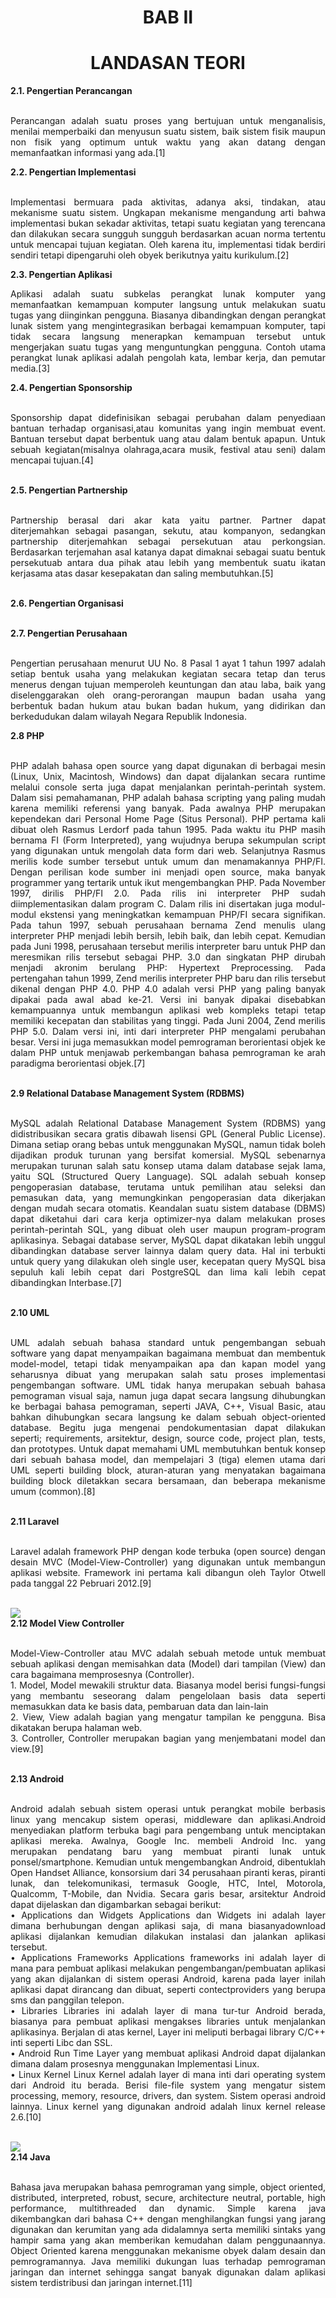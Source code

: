 <h1 align="center"><strong>BAB II</strong></h1>
<h1 align="center"><strong>LANDASAN TEORI</strong></h1>
<strong>2.1.	Pengertian Perancangan</strong></br>
&nbsp;&nbsp;&nbsp;&nbsp;<p align="justify">Perancangan adalah suatu proses yang bertujuan untuk menganalisis, menilai memperbaiki dan menyusun suatu sistem, baik sistem fisik maupun non fisik yang optimum untuk waktu yang akan datang dengan memanfaatkan informasi yang ada.[1]</p>
<strong>2.2.	Pengertian Implementasi</strong></br>
&nbsp;&nbsp;&nbsp;&nbsp;<p align="justify">Implementasi bermuara pada aktivitas, adanya aksi, tindakan, atau mekanisme suatu sistem. Ungkapan mekanisme mengandung arti bahwa implementasi bukan sekadar aktivitas, tetapi suatu kegiatan yang terencana dan dilakukan secara sungguh sungguh berdasarkan acuan norma tertentu untuk mencapai tujuan kegiatan. Oleh karena itu, implementasi tidak berdiri sendiri tetapi dipengaruhi oleh obyek berikutnya yaitu kurikulum.[2]</p>
<strong>2.3.	Pengertian Aplikasi</strong>
&nbsp;&nbsp;&nbsp;&nbsp;<p align="justify">Aplikasi adalah suatu subkelas perangkat lunak komputer yang memanfaatkan kemampuan komputer langsung untuk melakukan suatu tugas yang diinginkan pengguna. Biasanya dibandingkan dengan perangkat lunak sistem yang mengintegrasikan berbagai kemampuan komputer, tapi tidak secara langsung menerapkan kemampuan tersebut untuk mengerjakan suatu tugas yang menguntungkan pengguna. Contoh utama perangkat lunak aplikasi adalah pengolah kata, lembar kerja, dan pemutar media.[3]</p>
<strong>2.4.	Pengertian Sponsorship</strong></br>
&nbsp;&nbsp;&nbsp;&nbsp;<p align="justify">Sponsorship dapat didefinisikan sebagai perubahan dalam penyediaan bantuan terhadap organisasi,atau komunitas yang ingin membuat event. Bantuan tersebut dapat berbentuk uang atau dalam bentuk apapun. Untuk sebuah kegiatan(misalnya olahraga,acara musik, festival atau seni) dalam mencapai tujuan.[4]</p></br>
<strong>2.5.	Pengertian Partnership</strong></br>
&nbsp;&nbsp;&nbsp;&nbsp;<p align="justify">Partnership berasal dari akar kata yaitu partner. Partner dapat diterjemahkan sebagai pasangan, sekutu, atau kompanyon, sedangkan partnership diterjemahkan sebagai persekutuan atau perkongsian. Berdasarkan terjemahan asal katanya dapat dimaknai sebagai suatu bentuk persekutuab antara dua pihak atau lebih yang membentuk suatu ikatan kerjasama atas dasar kesepakatan dan saling membutuhkan.[5]</p></br>
<strong>2.6.	Pengertian Organisasi</strong></br>
&nbsp;&nbsp;&nbsp;&nbsp;<p align="justify"Organisasi adalah sebuah unit sosial yang dikoordinasikan secara sadar, terdiri atas dua orang atau lebih dan yang relatif terus-menerus guna mencapai satu atau serangkaian tujuan bersama. Organisasi tanpa manajemen yang baik akan mengakibatkan rutinitas organisasi tidak dapat bertahan lama.[6] </p>
<strong>2.7.	Pengertian Perusahaan</strong></br>
&nbsp;&nbsp;&nbsp;&nbsp;<p align="justify">Pengertian perusahaan menurut UU No. 8 Pasal 1 ayat 1 tahun 1997 adalah setiap bentuk usaha yang melakukan kegiatan secara tetap dan terus menerus dengan tujuan memperoleh keuntungan dan atau laba, baik yang diselenggarakan oleh orang-perorangan maupun badan usaha yang berbentuk badan hukum atau bukan badan hukum, yang didirikan dan berkedudukan dalam wilayah Negara Republik Indonesia.</p>
<strong>2.8 PHP</strong></br>
&nbsp;&nbsp;&nbsp;&nbsp;<p align="justify">PHP adalah bahasa open source yang dapat digunakan di berbagai mesin (Linux, Unix, Macintosh, Windows) dan dapat dijalankan secara runtime melalui console serta juga dapat menjalankan perintah-perintah system. Dalam sisi pemahamanan, PHP adalah bahasa scripting yang paling mudah karena memiliki referensi yang banyak.
Pada awalnya PHP merupakan kependekan dari Personal Home Page (Situs Personal). PHP pertama kali dibuat oleh Rasmus Lerdorf pada tahun 1995. Pada waktu itu PHP masih bernama FI (Form Interpreted), yang wujudnya berupa sekumpulan script yang digunakan untuk mengolah data form dari web. Selanjutnya Rasmus merilis kode sumber tersebut untuk umum dan menamakannya PHP/FI. Dengan perilisan kode sumber ini menjadi open source, maka banyak programmer yang tertarik untuk ikut mengembangkan PHP. Pada November 1997, dirilis PHP/FI 2.0. Pada rilis ini interpreter PHP sudah diimplementasikan dalam program C. Dalam rilis ini disertakan juga modul-modul ekstensi yang meningkatkan kemampuan PHP/FI secara signifikan. Pada tahun 1997, sebuah perusahaan bernama Zend menulis ulang interpreter PHP menjadi lebih bersih, lebih baik, dan lebih cepat. Kemudian pada Juni 1998, perusahaan tersebut merilis interpreter baru untuk PHP dan meresmikan rilis tersebut sebagai PHP. 3.0 dan singkatan PHP dirubah menjadi akronim berulang PHP: Hypertext Preprocessing. Pada pertengahan tahun 1999, Zend merilis interpreter PHP baru dan rilis tersebut dikenal dengan PHP 4.0. PHP 4.0 adalah versi PHP yang paling banyak dipakai pada awal abad ke-21. Versi ini banyak dipakai disebabkan kemampuannya untuk membangun aplikasi web kompleks tetapi tetap memiliki kecepatan dan stabilitas yang tinggi. Pada Juni 2004, Zend merilis PHP 5.0. Dalam versi ini, inti dari interpreter PHP mengalami perubahan besar. Versi ini juga memasukkan model pemrograman berorientasi objek ke dalam PHP untuk menjawab perkembangan bahasa pemrograman ke arah paradigma berorientasi objek.[7]</p></br>
<strong>2.9  Relational Database Management System (RDBMS)</strong></br>
&nbsp;&nbsp;&nbsp;&nbsp;<p align="justify">MySQL adalah Relational Database Management System (RDBMS) yang didistribusikan secara gratis dibawah lisensi GPL (General Public License). Dimana setiap orang bebas untuk menggunakan MySQL, namun tidak boleh dijadikan produk turunan yang bersifat komersial. MySQL sebenarnya merupakan turunan salah satu konsep utama dalam database sejak lama, yaitu SQL (Structured Query Language). SQL adalah sebuah konsep pengoperasian database, terutama untuk pemilihan atau seleksi dan pemasukan data, yang memungkinkan pengoperasian data dikerjakan dengan mudah secara otomatis. Keandalan suatu sistem database (DBMS) dapat diketahui dari cara kerja optimizer-nya dalam melakukan proses perintah-perintah SQL, yang dibuat oleh user maupun program-program aplikasinya. Sebagai database server, MySQL dapat dikatakan lebih unggul dibandingkan database server lainnya dalam query data. Hal ini terbukti untuk query yang dilakukan oleh single user, kecepatan query MySQL bisa sepuluh kali lebih cepat dari PostgreSQL dan lima kali lebih cepat dibandingkan Interbase.[7]</p></br>
<strong>2.10 UML</strong></br>
&nbsp;&nbsp;&nbsp;&nbsp;<p align="justify">UML adalah sebuah bahasa standard untuk pengembangan sebuah software yang dapat menyampaikan bagaimana membuat dan membentuk model-model, tetapi tidak menyampaikan apa dan kapan model yang seharusnya dibuat yang merupakan salah satu proses implementasi pengembangan software.
UML tidak hanya merupakan sebuah bahasa pemograman visual saja, namun juga dapat secara langsung dihubungkan ke berbagai bahasa pemograman, seperti JAVA, C++, Visual Basic, atau bahkan dihubungkan secara langsung ke dalam sebuah object-oriented database. Begitu juga mengenai pendokumentasian dapat dilakukan seperti; requirements, arsitektur, design, source code, project plan, tests, dan prototypes. Untuk dapat memahami UML membutuhkan bentuk konsep dari sebuah bahasa model, dan mempelajari 3 (tiga) elemen utama dari UML seperti building block, aturan-aturan yang menyatakan bagaimana building block diletakkan secara bersamaan, dan beberapa mekanisme umum (common).[8]</p></br>
<strong>2.11 Laravel</strong></br>
&nbsp;&nbsp;&nbsp;&nbsp;<p align="justify">Laravel adalah framework PHP dengan kode terbuka (open source) dengan desain MVC (Model-View-Controller) yang digunakan untuk membangun aplikasi website. Framework ini pertama kali dibangun oleh Taylor Otwell pada tanggal 22 Pebruari 2012.[9]</p></br>
<img align="center" src="../../img/proposal/laravel-logo-white.png"> </br>
<strong>2.12 Model View Controller</strong></br>
&nbsp;&nbsp;&nbsp;&nbsp;<p align="justify">Model-View-Controller atau MVC adalah sebuah metode untuk membuat sebuah aplikasi dengan memisahkan data (Model) dari tampilan (View) dan cara bagaimana memprosesnya (Controller).</br>
1.	Model, Model mewakili struktur data. Biasanya model berisi fungsi-fungsi yang membantu seseorang dalam pengelolaan basis data seperti memasukkan data ke basis data, pembaruan data dan lain-lain</br>
2.	View, View adalah bagian yang mengatur tampilan ke pengguna. Bisa dikatakan berupa halaman web.</br>
3.	Controller, Controller merupakan bagian yang menjembatani model dan view.[9]</p></br>
<strong>2.13  Android</strong></br>
&nbsp;&nbsp;&nbsp;&nbsp;<p align="justify">Android adalah sebuah sistem operasi untuk perangkat mobile berbasis linux yang mencakup sistem operasi, middleware dan aplikasi.Android menyediakan platform terbuka bagi para pengembang untuk menciptakan aplikasi mereka. Awalnya, Google Inc. membeli Android Inc. yang merupakan pendatang baru yang membuat piranti lunak untuk ponsel/smartphone. Kemudian untuk mengembangkan Android, dibentuklah Open Handset Alliance, konsorsium dari 34 perusahaan piranti keras, piranti lunak, dan telekomunikasi, termasuk Google, HTC, Intel, Motorola, Qualcomm, T-Mobile, dan Nvidia. Secara garis besar, arsitektur Android dapat dijelaskan dan digambarkan sebagai berikut:</br>
•	Applications dan Widgets Applications dan Widgets ini adalah layer dimana berhubungan dengan aplikasi saja, di mana biasanyadownload aplikasi dijalankan kemudian dilakukan instalasi dan jalankan aplikasi tersebut.</br>
•	Applications Frameworks Applications frameworks ini adalah layer di mana para pembuat aplikasi melakukan pengembangan/pembuatan aplikasi yang akan dijalankan di sistem operasi Android, karena pada layer inilah aplikasi dapat dirancang dan dibuat, seperti contectproviders yang berupa sms dan panggilan telepon.</br>
•	Libraries Libraries ini adalah layer di mana tur-tur Android berada, biasanya para pembuat aplikasi mengakses libraries untuk menjalankan aplikasinya. Berjalan di atas kernel, Layer ini meliputi berbagai library C/C++ inti seperti Libc dan SSL.</br>
•	Android Run Time Layer yang membuat aplikasi Android dapat dijalankan dimana dalam prosesnya menggunakan Implementasi Linux.</br>
•	Linux Kernel Linux Kernel adalah layer di mana inti dari operating system dari Android itu berada. Berisi file-file system yang mengatur sistem processing, memory, resource, drivers, dan system.  Sistem operasi android lainnya. Linux kernel yang digunakan android adalah linux kernel release 2.6.[10]</p></br>
<img align="center" src="../../img/proposal/android.jpg"> </br>
<strong>2.14 Java</strong></br>
&nbsp;&nbsp;&nbsp;&nbsp;<p align="justify">Bahasa java merupakan bahasa pemrograman yang simple, object oriented, distributed, interpreted, robust, secure, architecture neutral, portable, high performance, multithreaded dan dynamic. Simple karena java dikembangkan dari bahasa C++ dengan menghilangkan fungsi yang jarang digunakan dan kerumitan yang ada didalamnya serta memiliki sintaks yang hampir sama yang akan memberikan kemudahan dalam penggunaannya. Object Oriented karena menggunakan mekanisme obyek dalam desain dan pemrogramannya. Java memiliki dukungan luas terhadap pemrograman jaringan dan internet sehingga sangat banyak digunakan dalam aplikasi sistem terdistribusi dan jaringan internet.[11]</p></br>
